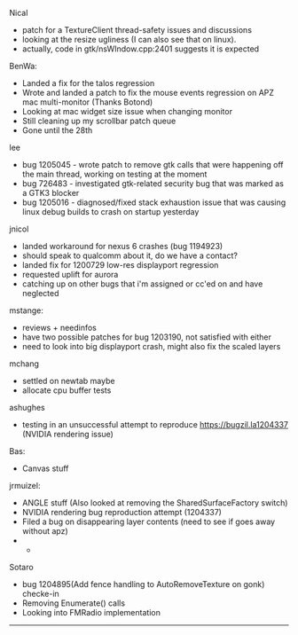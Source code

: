 Nical
* patch for a TextureClient thread-safety issues and discussions
* looking at the resize ugliness (I can also see that on linux).
* actually, code in gtk/nsWIndow.cpp:2401 suggests it is expected



BenWa:
* Landed a fix for the talos regression
* Wrote and landed a patch to fix the mouse events regression on APZ mac multi-monitor (Thanks Botond)
* Looking at mac widget size issue when changing monitor
* Still cleaning up my scrollbar patch queue
* Gone until the 28th



lee
* bug 1205045 - wrote patch to remove gtk calls that were happening off the main thread, working on testing at the moment
* bug 726483 - investigated gtk-related security bug that was marked as a GTK3 blocker
* bug 1205016 - diagnosed/fixed stack exhaustion issue that was causing linux debug builds to crash on startup yesterday





jnicol
* landed workaround for nexus 6 crashes (bug 1194923)
* should speak to qualcomm about it, do we have a contact?
* landed fix for 1200729 low-res displayport regression
* requested uplift for aurora
* catching up on other bugs that i'm assigned or cc'ed on and have neglected



mstange:
* reviews + needinfos
* have two possible patches for bug 1203190, not satisfied with either
* need to look into big displayport crash, might also fix the scaled layers



mchang
* settled on newtab maybe
* allocate cpu buffer tests



ashughes
* testing in an unsuccessful attempt to reproduce https://bugzil.la1204337 (NVIDIA rendering issue)



Bas:
* Canvas stuff



jrmuizel:
* ANGLE stuff (Also looked at removing the SharedSurfaceFactory switch)
* NVIDIA rendering bug reproduction attempt (1204337)
* Filed a bug on disappearing layer contents (need to see if goes away without apz)
* * 


Sotaro
* bug 1204895(Add fence handling to AutoRemoveTexture on gonk) checke-in
* Removing Enumerate() calls
* Looking into FMRadio implementation



________________


